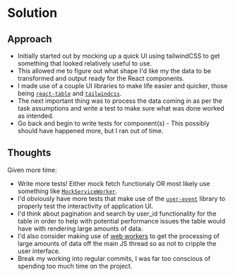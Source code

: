# Solution

## Approach

- Initially started out by mocking up a quick UI using tailwindCSS to get something that looked relatively useful to use.
- This allowed me to figure out what shape I'd like my the data to be transformed and output ready for the React components.
- I made use of a couple UI libraries to make life easier and quicker, those being [`react-table`](https://react-table.tanstack.com/) and [`tailwindcss`](https://tailwindcss.com/).
- The next important thing was to process the data coming in as per the task assumptions and write a test to make sure what was done worked as intended.
- Go back and begin to write tests for component(s) - This possibly should have happened more, but I ran out of time.

## Thoughts

Given more time:

- Write more tests! Either mock fetch functionaly OR most likely use something like [`MockServiceWorker`](https://mswjs.io/).
- I'd obviously have more tests that make use of the [`user-event`](https://github.com/testing-library/user-event#readme) library to properly test the interactivity of application UI.
- I'd think about pagination and search by user_id functionality for the table in order to help with potential performance issues the table would have with rendering large amounts of data.
- I'd also consider making use of [web workers](https://developer.mozilla.org/en-US/docs/Web/API/Web_Workers_API/Using_web_workers) to get the processing of large amounts of data off the main JS thread so as not to cripple the user interface.
- Break my working into regular commits, I was far too conscious of spending too much time on the project.

